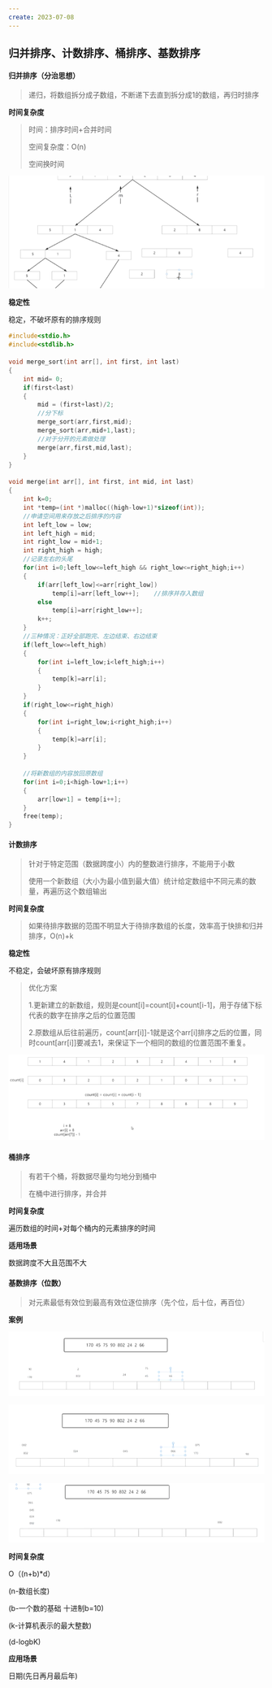 ```yaml
---
create: 2023-07-08
---
```

## 归并排序、计数排序、桶排序、基数排序

#### 归并排序（分治思想）

> 递归，将数组拆分成子数组，不断递下去直到拆分成1的数组，再归时排序

**时间复杂度**

> 时间：排序时间+合并时间
>
> 空间复杂度：O(n)
>
> 空间换时间

![](picture/归并排序图解.png)

**稳定性**

稳定，不破坏原有的排序规则

```c
#include<stdio.h>
#include<stdlib.h>

void merge_sort(int arr[], int first, int last)
{
    int mid= 0;
    if(first<last)
    {
        mid = (first+last)/2;
        //分下标
        merge_sort(arr,first,mid);
        merge_sort(arr,mid+1,last);
        //对于分开的元素做处理
        merge(arr,first,mid,last);
    }
}

void merge(int arr[], int first, int mid, int last)
{
    int k=0;
    int *temp=(int *)malloc((high-low+1)*sizeof(int));
    //申请空间用来存放之后排序的内容
    int left_low = low;
    int left_high = mid;
    int right_low = mid+1;
    int right_high = high;
    //记录左右的头尾
    for(int i=0;left_low<=left_high && right_low<=right_high;i++)
    {
        if(arr[left_low]<=arr[right_low])
            temp[i]=arr[left_low++];	//排序并存入数组
        else
            temp[i]=arr[right_low++];
        k++;
	}
    //三种情况：正好全部跑完、左边结束、右边结束
    if(left_low<=left_high)
    {
        for(int i=left_low;i<left_high;i++)
        {
            temp[k]=arr[i];
		}
    }
    if(right_low<=right_high)
    {
        for(int i=right_low;i<right_high;i++)
        {
            temp[k]=arr[i];
		}
    }
    
    //将新数组的内容放回原数组
    for(int i=0;i<high-low+1;i++)
    {
        arr[low+1] = temp[i++];
    }
    free(temp);
}
```



#### 计数排序

> 针对于特定范围（数据跨度小）内的整数进行排序，不能用于小数
>
> 使用一个新数组（大小为最小值到最大值）统计给定数组中不同元素的数量，再遍历这个数组输出

**时间复杂度**

> 如果待排序数据的范围不明显大于待排序数组的长度，效率高于快排和归并排序，O(n)+k

**稳定性**

不稳定，会破坏原有排序规则

> 优化方案
>
> 1.更新建立的新数组，规则是count[i]=count[i]+count[i-1]，用于存储下标代表的数字在排序之后的位置范围
>
> 2.原数组从后往前遍历，count[arr[i]]-1就是这个arr[i]排序之后的位置，同时count[arr[i]]要减去1，来保证下一个相同的数组的位置范围不重复。

![](picture/计数排序优化图解.png)

#### 桶排序

> 有若干个桶，将数据尽量均匀地分到桶中
>
> 在桶中进行排序，并合并

**时间复杂度**

遍历数组的时间+对每个桶内的元素排序的时间

**适用场景**

数据跨度不大且范围不大

#### 基数排序（位数）

> 对元素最低有效位到最高有效位逐位排序（先个位，后十位，再百位）

**案例**

![](picture/桶排序图解1.png)

![](picture/桶排序图解2.png)

![](picture/桶排序图解3.png)

**时间复杂度**

O（(n+b)*d）

(n-数组长度)

(b-一个数的基础 十进制b=10)

(k-计算机表示的最大整数)

(d-logbK)

**应用场景**

日期(先日再月最后年)

